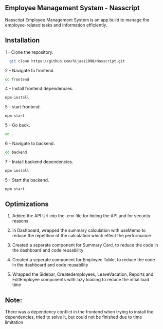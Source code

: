 
## Employee Management System - Nasscript


Nasscript Employee Management System is an app build to manage the employee-related tasks and information efficiently.




## Installation

1 - Clone the repository.

```bash
  git clone https://github.com/hijaaz1998/Nasscript.git
```
2 - Navigate to frontend.
```bash
cd frontend
```
4 - Install frontend dependencies.
```bash
npm install

```

5 - start frontend.
```bash
npm start

```
5 - Go back.
```bash
cd ..

```
6 - Navigate to backend.
```bash
cd backend

```
7 - Install backend dependencies.
```bash
npm install

```
5 - Start the backend.

```bash
npm start
```








    
## Optimizations

1. Added the API Url into the .env file for hiding the API and for security reasons

2. In Dashboard, wrapped the summary calculation with useMemo to reduce the repetition of the calculation which effect the performance

3. Created a seperate component for Summary Card, to reduce the code in the dashboard and code reusability

4. Created a seperate component for Employee Table, to reduce the code in the dashboard and code reusability

5. Wrapped the Sidebar, Createdemployees, LeaveVacation, Reports and EditEmployee components with lazy loading to reduce the intial load time 







## Note: 

There was a dependency conflict in the frontend when trying to install the dependencies, tried to solve it, but could not be finished due to time limitation
